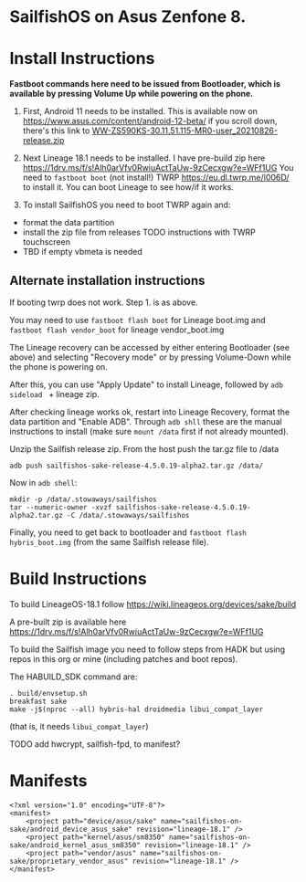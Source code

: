 
SailfishOS on Asus Zenfone 8.
===

Install Instructions
===
**Fastboot commands here need to be issued from Bootloader, which is available by pressing Volume Up while powering on the phone.**

1. First, Android 11 needs to be installed. This is available now on https://www.asus.com/content/android-12-beta/ if you scroll down, there's this link to [WW-ZS590KS-30.11.51.115-MR0-user_20210826-release.zip](https://dlcdnets.asus.com/pub/ASUS/ZenFone/ZS590KS/WW-ZS590KS-30.11.51.115-MR0-user_20210826-release.zip)

1. Next Lineage 18.1 needs to be installed. I have pre-build zip here https://1drv.ms/f/s!Alh0arVfv0RwiuActTaUw-9zCecxgw?e=WFf1UG 
You need to `fastboot boot` (not install!) TWRP  https://eu.dl.twrp.me/I006D/ to install it.
You can boot Lineage to see how/if it works. 

1. To install SailfishOS you need to boot TWRP again and:
- format the data partition
- install the zip file from releases TODO instructions with TWRP touchscreen
- TBD if empty vbmeta is needed

Alternate installation instructions
--
If booting twrp does not work.
Step 1. is as above.

You may need to use `fastboot flash boot` for Lineage boot.img and `fastboot flash vendor_boot` for lineage vendor_boot.img

The Lineage recovery can be accessed by either entering Bootloader (see above) and selecting "Recovery mode" or by pressing Volume-Down while the phone is powering on.

After this, you can use "Apply Update" to install Lineage, followed by `adb sideload ` + lineage zip.

After checking lineage works ok, restart into Lineage Recovery, format the data partition and "Enable ADB".
Through `adb shll` these are the manual instructions to install (make sure `mount /data` first if not already mounted).

Unzip the Sailfish release zip.
From the host push the tar.gz file to /data
```
adb push sailfishos-sake-release-4.5.0.19-alpha2.tar.gz /data/
```

Now in `adb shell`:
```
mkdir -p /data/.stowaways/sailfishos
tar --numeric-owner -xvzf sailfishos-sake-release-4.5.0.19-alpha2.tar.gz -C /data/.stowaways/sailfishos
```

Finally, you need to get back to bootloader and `fastboot flash hybris_boot.img` (from the same Sailfish release file).

Build Instructions
===
To build LineageOS-18.1 follow https://wiki.lineageos.org/devices/sake/build

A pre-built zip is available here https://1drv.ms/f/s!Alh0arVfv0RwiuActTaUw-9zCecxgw?e=WFf1UG

To build the Sailfish image you need to follow steps from HADK but using repos in this org or mine (including patches and boot repos).

The HABUILD_SDK command are: 
```
. build/envsetup.sh
breakfast sake
make -j$(nproc --all) hybris-hal droidmedia libui_compat_layer
```
(that is, it needs `libui_compat_layer`)

TODO add hwcrypt, sailfish-fpd, to manifest?

Manifests
===
```
<?xml version="1.0" encoding="UTF-8"?>
<manifest>
    <project path="device/asus/sake" name="sailfishos-on-sake/android_device_asus_sake" revision="lineage-18.1" />
    <project path="kernel/asus/sm8350" name="sailfishos-on-sake/android_kernel_asus_sm8350" revision="lineage-18.1" />
    <project path="vendor/asus" name="sailfishos-on-sake/proprietary_vendor_asus" revision="lineage-18.1" />
</manifest>
````
